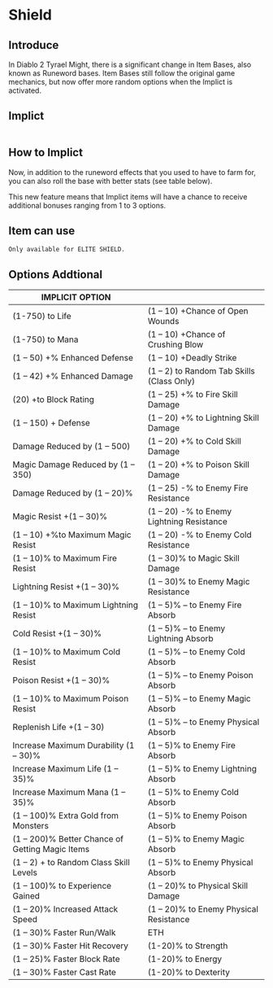 # Shield

## Introduce

In Diablo 2 Tyrael Might, there is a significant change in Item Bases, also known as Runeword bases. Item Bases still follow the original game mechanics, but now offer more random options when the Implict is activated.

## Implict

<figure><img src="../../../.gitbook/assets/image (58).png" alt=""><figcaption></figcaption></figure>

## How to Implict

Now, in addition to the runeword effects that you used to have to farm for, you can also roll the base with better stats (see table below).

This new feature means that Implict items will have a chance to receive additional bonuses ranging from 1 to 3 options.

## Item can use

```
Only available for ELITE SHIELD.
```

## Options Addtional

| IMPLICIT OPTION                         |                                           |
| --------------------------------------- | ----------------------------------------- |
| (1-750) to Life                         | (1 – 10) +Chance of Open Wounds           |
| (1-750) to Mana                         | (1 – 10) +Chance of Crushing Blow         |
| (1 – 50) +% Enhanced Defense            | (1 – 10) +Deadly Strike                   |
| (1 – 42) +% Enhanced Damage             | (1 – 2) to Random Tab Skills (Class Only) |
| (20) +to Block Rating                   | (1 – 25) +% to Fire Skill Damage          |
| (1 – 150) + Defense                     | (1 – 20) +% to Lightning Skill Damage     |
| Damage Reduced by (1 – 500)             | (1 – 20) +% to Cold Skill Damage          |
| Magic Damage Reduced by (1 – 350)       | (1 – 20) +% to Poison Skill Damage        |
| Damage Reduced by (1 – 20)%             | (1 – 25) -% to Enemy Fire Resistance      |
| Magic Resist +(1 – 30)%                 | (1 – 20) -% to Enemy Lightning Resistance |
| (1 – 10) +%to Maximum Magic Resist      | (1 – 20) -% to Enemy Cold Resistance      || Fire Resist +(1 – 30)% | (1 – 20)% to Enemy Poison Resistance |
| (1 – 10)% to Maximum Fire Resist | (1 – 30)% to Magic Skill Damage |
| Lightning Resist +(1 – 30)% | (1 – 30)% to Enemy Magic Resistance |
| (1 – 10)% to Maximum Lightning Resist | (1 – 5)% – to Enemy Fire Absorb |
| Cold Resist +(1 – 30)% | (1 – 5)% – to Enemy Lightning Absorb |
| (1 – 10)% to Maximum Cold Resist | (1 – 5)% – to Enemy Cold Absorb |
| Poison Resist +(1 – 30)% | (1 – 5)% – to Enemy Poison Absorb |
| (1 – 10)% to Maximum Poison Resist | (1 – 5)% – to Enemy Magic Absorb |
| Replenish Life +(1 – 30) | (1 – 5)% – to Enemy Physical Absorb |
| Increase Maximum Durability (1 – 30)% | (1 – 5)% to Enemy Fire Absorb |
| Increase Maximum Life (1 – 35)% | (1 – 5)% to Enemy Lightning Absorb |
| Increase Maximum Mana (1 – 35)% | (1 – 5)% to Enemy Cold Absorb |
| (1 – 100)% Extra Gold from Monsters | (1 – 5)% to Enemy Poison Absorb |
| (1 – 200)% Better Chance of Getting Magic Items | (1 – 5)% to Enemy Magic Absorb |
| (1 – 2) + to Random Class Skill Levels | (1 – 5)% to Enemy Physical Absorb |
| (1 – 100)% to Experience Gained | (1 – 20)% to Physical Skill Damage |
| (1 – 20)% Increased Attack Speed | (1 – 20)% to Enemy Physical Resistance |
| (1 – 30)% Faster Run/Walk | ETH |
| (1 – 30)% Faster Hit Recovery | (1-20)% to Strength |
| (1 – 25)% Faster Block Rate | (1-20)% to Energy |
| (1 – 30)% Faster Cast Rate | (1-20)% to Dexterity || (1 - 2) + to All Skills | (1-20) +% to Vitality |